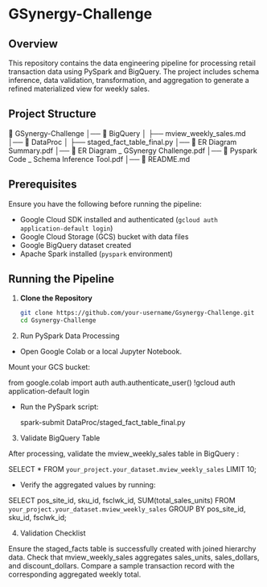 
# GSynergy-Challenge

## Overview
This repository contains the data engineering pipeline for processing retail transaction data using PySpark and BigQuery. The project includes schema inference, data validation, transformation, and aggregation to generate a refined materialized view for weekly sales.

## Project Structure

📂 GSynergy-Challenge │── 📂 BigQuery │ ├── mview_weekly_sales.md │── 📂 DataProc │ ├── staged_fact_table_final.py │── 📄 ER Diagram Summary.pdf │── 📄 ER Diagram _ GSynergy Challenge.pdf │── 📄 Pyspark Code _ Schema Inference Tool.pdf │── 📄 README.md


## Prerequisites
Ensure you have the following before running the pipeline:
- Google Cloud SDK installed and authenticated (`gcloud auth application-default login`)
- Google Cloud Storage (GCS) bucket with data files
- Google BigQuery dataset created
- Apache Spark installed (`pyspark` environment)

## Running the Pipeline
1. **Clone the Repository**
   ```bash
   git clone https://github.com/your-username/Gsynergy-Challenge.git
   cd Gsynergy-Challenge

2. Run PySpark Data Processing

* Open Google Colab or a local Jupyter Notebook.

Mount your GCS bucket:

from google.colab import auth
auth.authenticate_user()
!gcloud auth application-default login

* Run the PySpark script:

  spark-submit DataProc/staged_fact_table_final.py

3. Validate BigQuery Table

After processing, validate the mview_weekly_sales table in BigQuery :


SELECT * FROM `your_project.your_dataset.mview_weekly_sales` LIMIT 10;

* Verify the aggregated values by running:


 SELECT pos_site_id, sku_id, fsclwk_id, SUM(total_sales_units) 
FROM `your_project.your_dataset.mview_weekly_sales`
GROUP BY pos_site_id, sku_id, fsclwk_id;

4. Validation Checklist
   
Ensure the staged_facts table is successfully created with joined hierarchy data.
Check that mview_weekly_sales aggregates sales_units, sales_dollars, and discount_dollars.
Compare a sample transaction record with the corresponding aggregated weekly total.



